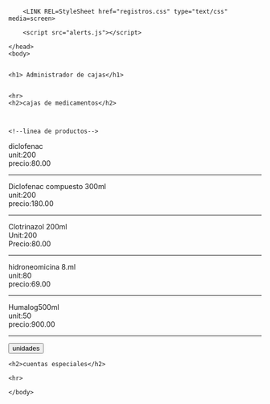 <html>
	<head>
		<title>Administrador de cajas</title>
		
		<LINK REL=StyleSheet href="registros.css" type="text/css" media=screen>
					
		<script src="alerts.js"></script>
		
	</head>
	<body>
			
			
	<h1> Administrador de cajas</h1>

	
	<hr>
	<h2>cajas de medicamentos</h2>
	
	
	
	<!--linea de productos-->
<div class="limit">

<div class="green">diclofenac</div>

<div class="green">unit:200</div>

<div class="green">precio:80.00</div >

</div>


<hr>


<div class="limit">


<div class="green">Diclofenac compuesto 300ml</div>

<div class="green">unit:200</div>

<div class="green">precio:180.00</div>

</div>

<hr>

<div class="limit">


<div class="green">Clotrinazol 200ml</div>

<div class="green">Unit:200</div>

<div class="green">Precio:80.00</div>

</div>

<hr>

<div class="limit">

<div class="green">hidroneomicina 8.ml</div>

<div class="green">unit:80</div>

<div class="green">precio:69.00</div>

</div>

<hr>


<div class="limit">


<div class="green">Humalog500ml</div>


<div class="green">unit:50</div>

<div class="green">precio:900.00</div>

</div>

<hr>
		
<button id="Buttonmsg" class="buttonmsg" onclick="showmsg()">unidades</button>

	
	
	
	<h2>cuentas especiales</h2>
	
	<hr>

	


			

<!-- cada vez que quieras modificar tu html tendras que subir tanto el archibo, como copiarlo en el readme!-->
	
	
	</body>
</html>
